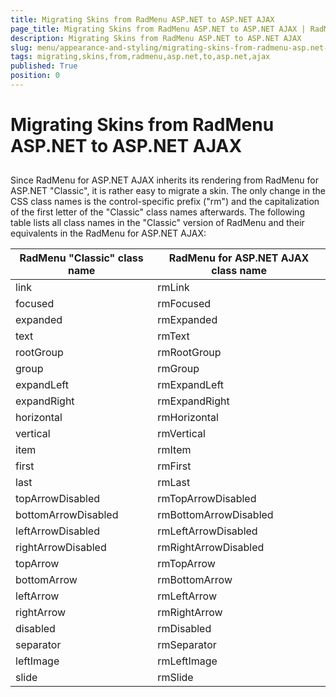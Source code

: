 ```yaml
---
title: Migrating Skins from RadMenu ASP.NET to ASP.NET AJAX
page_title: Migrating Skins from RadMenu ASP.NET to ASP.NET AJAX | RadMenu for ASP.NET AJAX Documentation
description: Migrating Skins from RadMenu ASP.NET to ASP.NET AJAX
slug: menu/appearance-and-styling/migrating-skins-from-radmenu-asp.net-to-asp.net-ajax
tags: migrating,skins,from,radmenu,asp.net,to,asp.net,ajax
published: True
position: 0
---
```


# Migrating Skins from RadMenu ASP.NET to ASP.NET AJAX

## 

Since RadMenu for ASP.NET AJAX inherits its rendering from RadMenu for ASP.NET "Classic", it is rather easy to migrate a skin. The only change in the CSS class names is the control-specific prefix ("rm") and the capitalization of the first letter of the "Classic" class names afterwards. The following table lists all class names in the "Classic" version of RadMenu and their equivalents in the RadMenu for ASP.NET AJAX:


| RadMenu "Classic" class name | RadMenu for ASP.NET AJAX class name |
| ------ | ------ |
|link|rmLink|
|focused|rmFocused|
|expanded|rmExpanded|
|text|rmText|
|rootGroup|rmRootGroup|
|group|rmGroup|
|expandLeft|rmExpandLeft|
|expandRight|rmExpandRight|
|horizontal|rmHorizontal|
|vertical|rmVertical|
|item|rmItem|
|first|rmFirst|
|last|rmLast|
|topArrowDisabled|rmTopArrowDisabled|
|bottomArrowDisabled|rmBottomArrowDisabled|
|leftArrowDisabled|rmLeftArrowDisabled|
|rightArrowDisabled|rmRightArrowDisabled|
|topArrow|rmTopArrow|
|bottomArrow|rmBottomArrow|
|leftArrow|rmLeftArrow|
|rightArrow|rmRightArrow|
|disabled|rmDisabled|
|separator|rmSeparator|
|leftImage|rmLeftImage|
|slide|rmSlide|
